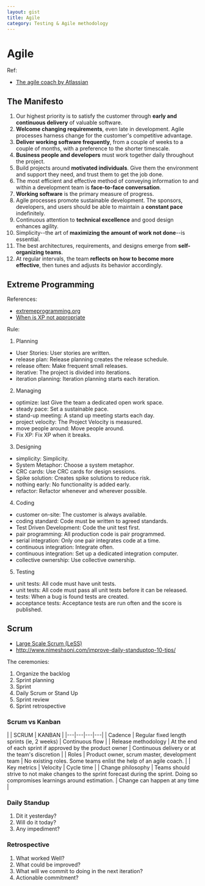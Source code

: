 ```yaml
---
layout: gist
title: Agile
category: Testing & Agile methodology
---
```


# Agile

Ref:
- [The agile coach by Atlassian](https://www.atlassian.com/agile)


## The Manifesto

1. Our highest priority is to satisfy the customer through **early and continuous delivery** of valuable software.
2. **Welcome changing requirements**, even late in development. Agile processes harness change for the customer's competitive advantage.
3. **Deliver working software frequently**, from a couple of weeks to a couple of months, with a preference to the shorter timescale.
4. **Business people and developers** must work together daily throughout the project.
5. Build projects around **motivated individuals**. Give them the environment and support they need, and trust them to get the job done.
6. The most efficient and effective method of conveying information to and within a development team is **face-to-face conversation**.
7. **Working software** is the primary measure of progress.
8. Agile processes promote sustainable development. The sponsors, developers, and users should be able to maintain a **constant pace** indefinitely.
9. Continuous attention to **technical excellence** and good design enhances agility.
10. Simplicity--the art of **maximizing the amount of work not done**--is essential.
11. The best architectures, requirements, and designs emerge from **self-organizing teams**.
12. At regular intervals, the team **reflects on how to become more effective**, then tunes and adjusts its behavior accordingly.



## Extreme Programming

References:
- [extremeprogramming.org](http://www.extremeprogramming.org/)
- [When is XP not appropriate](http://wiki.c2.com/?WhenIsXpNotAppropriate)

Rule:
1. Planning
  - User Stories: User stories are written.
  - release plan: Release planning creates the release schedule.
  - release often: Make frequent small releases.
  - iterative: The project is divided into iterations.
  - iteration planning: Iteration planning starts each iteration.
2. Managing
  - optimize: last Give the team a dedicated open work space.
  - steady pace: Set a sustainable pace.
  - stand-up meeting: A stand up meeting starts each day.
  - project velocity: The Project Velocity is measured.
  - move people around: Move people around.
  - Fix XP: Fix XP when it breaks.
3. Designing
  - simplicity: Simplicity.
  - System Metaphor: Choose a system metaphor.
  - CRC cards: Use CRC cards for design sessions.
  - Spike solution: Creates spike solutions to reduce risk.
  - nothing early: No functionality is added early.
  - refactor: Refactor whenever and wherever possible.
4. Coding
  - customer on-site: The customer is always available.
  - coding standard: Code must be written to agreed standards.
  - Test Driven Development: Code the unit test first.
  - pair programming: All production code is pair programmed.
  - serial integration: Only one pair integrates code at a time.
  - continuous integration: Integrate often.
  - continuous integration: Set up a dedicated integration computer.
  - collective ownership: Use collective ownership.
5. Testing
  - unit tests: All code must have unit tests.
  - unit tests: All code must pass all unit tests before it can be released.
  - tests: When a bug is found tests are created.
  - acceptance tests: Acceptance tests are run often and the score is published.


## Scrum

- [Large Scale Scrum (LeSS)](https://less.works/)
- <http://www.nimeshsoni.com/improve-daily-standuptop-10-tips/>

The ceremonies:
1. Organize the backlog
2. Sprint planning
3. Sprint
4. Daily Scrum or Stand Up
5. Sprint review
6. Sprint retrospective

### Scrum vs Kanban

|  | SCRUM | KANBAN |
|---|---|---|---|
| Cadence | Regular fixed length sprints (ie, 2 weeks) | Continuous flow |
| Release methodology |	At the end of each sprint if approved by the product owner |	Continuous delivery or at the team's discretion |
| Roles | Product owner, scrum master, development team |	No existing roles. Some teams enlist the help of an agile coach. |
| Key metrics |	Velocity | Cycle time |
| Change philosophy	| Teams should strive to not make changes to the sprint forecast during the sprint. Doing so compromises learnings around estimation. |	Change can happen at any time |

### Daily Standup

1. Dit it yesterday?
2. Will do it today? 
3. Any impediment?

### Retrospective 

1. What worked Well?
2. What could be improved?
3. What will we commit to doing in the next iteration?
4. Actionable commitment?



